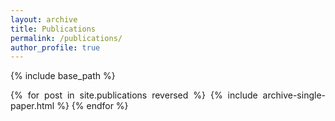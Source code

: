 ```yaml
---
layout: archive
title: Publications 
permalink: /publications/
author_profile: true
---
```

<style> body {text-align: justify} </style> 

{% include base_path %}

{% for post in site.publications reversed %}
  {% include archive-single-paper.html %}
{% endfor %}

